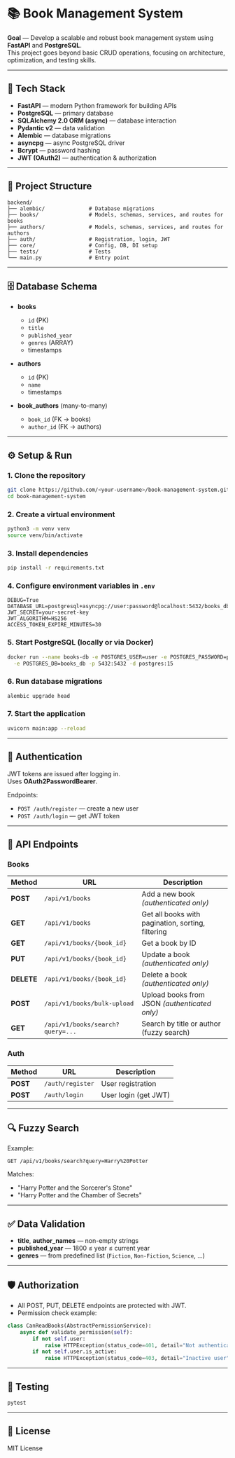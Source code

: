 # 📚 Book Management System

**Goal** — Develop a scalable and robust book management system using **FastAPI** and **PostgreSQL**.  
This project goes beyond basic CRUD operations, focusing on architecture, optimization, and testing skills.

---

## 🚀 Tech Stack
- **FastAPI** — modern Python framework for building APIs
- **PostgreSQL** — primary database
- **SQLAlchemy 2.0 ORM (async)** — database interaction
- **Pydantic v2** — data validation
- **Alembic** — database migrations
- **asyncpg** — async PostgreSQL driver
- **Bcrypt** — password hashing
- **JWT (OAuth2)** — authentication & authorization

---

## 📂 Project Structure
```
backend/
├── alembic/              # Database migrations
├── books/                # Models, schemas, services, and routes for books
├── authors/              # Models, schemas, services, and routes for authors
├── auth/                 # Registration, login, JWT
├── core/                 # Config, DB, DI setup
├── tests/                # Tests
└── main.py               # Entry point
```

---

## 🗄️ Database Schema

- **books**
  - `id` (PK)
  - `title`
  - `published_year`
  - `genres` (ARRAY)
  - timestamps

- **authors**
  - `id` (PK)
  - `name`
  - timestamps

- **book_authors** (many-to-many)
  - `book_id` (FK → books)
  - `author_id` (FK → authors)

---

## ⚙️ Setup & Run

### 1. Clone the repository
```bash
git clone https://github.com/<your-username>/book-management-system.git
cd book-management-system
```

### 2. Create a virtual environment
```bash
python3 -m venv venv
source venv/bin/activate
```

### 3. Install dependencies
```bash
pip install -r requirements.txt
```

### 4. Configure environment variables in `.env`
```env
DEBUG=True
DATABASE_URL=postgresql+asyncpg://user:password@localhost:5432/books_db
JWT_SECRET=your-secret-key
JWT_ALGORITHM=HS256
ACCESS_TOKEN_EXPIRE_MINUTES=30
```

### 5. Start PostgreSQL (locally or via Docker)
```bash
docker run --name books-db -e POSTGRES_USER=user -e POSTGRES_PASSWORD=password \
  -e POSTGRES_DB=books_db -p 5432:5432 -d postgres:15
```

### 6. Run database migrations
```bash
alembic upgrade head
```

### 7. Start the application
```bash
uvicorn main:app --reload
```

---

## 🔑 Authentication
JWT tokens are issued after logging in.  
Uses **OAuth2PasswordBearer**.  

Endpoints:
- `POST /auth/register` — create a new user
- `POST /auth/login` — get JWT token

---

## 📌 API Endpoints

### Books
| Method | URL | Description |
|--------|-----|-------------|
| **POST** | `/api/v1/books` | Add a new book *(authenticated only)* |
| **GET** | `/api/v1/books` | Get all books with pagination, sorting, filtering |
| **GET** | `/api/v1/books/{book_id}` | Get a book by ID |
| **PUT** | `/api/v1/books/{book_id}` | Update a book *(authenticated only)* |
| **DELETE** | `/api/v1/books/{book_id}` | Delete a book *(authenticated only)* |
| **POST** | `/api/v1/books/bulk-upload` | Upload books from JSON *(authenticated only)* |
| **GET** | `/api/v1/books/search?query=...` | Search by title or author (fuzzy search) |

### Auth
| Method | URL | Description |
|--------|-----|-------------|
| **POST** | `/auth/register` | User registration |
| **POST** | `/auth/login` | User login (get JWT) |

---

## 🔍 Fuzzy Search
Example:
```http
GET /api/v1/books/search?query=Harry%20Potter
```
Matches:
- "Harry Potter and the Sorcerer's Stone"
- "Harry Potter and the Chamber of Secrets"

---

## ✅ Data Validation
- **title**, **author_names** — non-empty strings
- **published_year** — 1800 ≤ year ≤ current year
- **genres** — from predefined list (`Fiction`, `Non-Fiction`, `Science`, ...)

---

## 🛡️ Authorization
- All POST, PUT, DELETE endpoints are protected with JWT.
- Permission check example:
```python
class CanReadBooks(AbstractPermissionService):
    async def validate_permission(self):
        if not self.user:
            raise HTTPException(status_code=401, detail="Not authenticated")
        if not self.user.is_active:
            raise HTTPException(status_code=403, detail="Inactive user")
```

---

## 🧪 Testing
```bash
pytest
```

---

## 📜 License
MIT License
